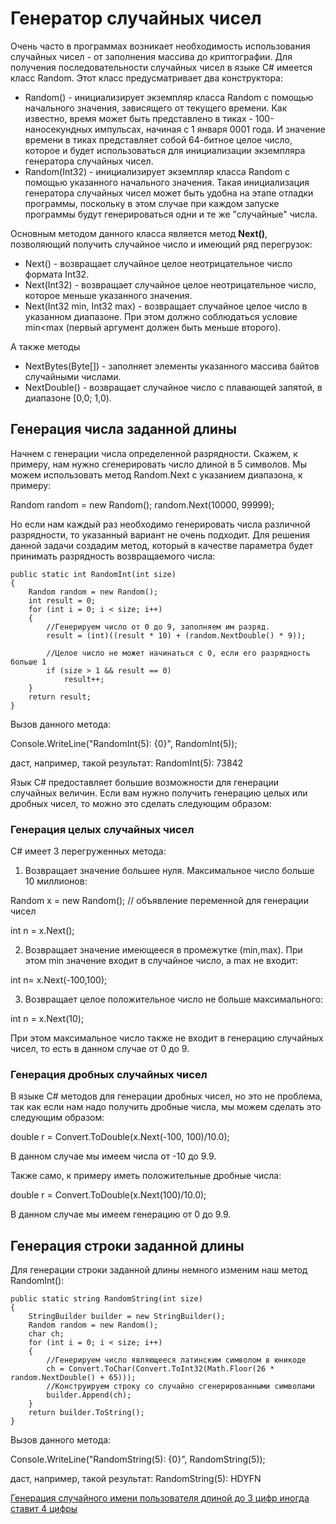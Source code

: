 # Генератор случайных чисел

Очень часто в программах возникает необходимость использования случайных чисел - от заполнения массива до криптографии. Для получения последовательности случайных чисел в языке C# имеется класс Random. Этот класс предусматривает два конструктора:

- Random() - инициализирует экземпляр класса Random с помощью начального значения, зависящего от текущего времени. Как известно, время может быть представлено в тиках - 100-наносекундных импульсах, начиная с 1 января 0001 года. И значение времени в тиках представляет собой 64-битное целое число, которое и будет использоваться для инициализации экземпляра генератора случайных чисел.
- Random(Int32) - инициализирует экземпляр класса Random с помощью указанного начального значения. Такая инициализация генератора случайных чисел может быть удобна на этапе отладки программы, поскольку в этом случае при каждом запуске программы будут генерироваться одни и те же "случайные" числа.

Основным методом данного класса является метод **Next()**, позволяющий получить случайное число и имеющий ряд перегрузок:

- Next() - возвращает случайное целое неотрицательное число формата Int32.
- Next(Int32) - возвращает случайное целое неотрицательное число, которое меньше указанного значения.
- Next(Int32 min, Int32 max) - возвращает случайное целое число в указанном диапазоне. При этом должно соблюдаться условие min<max (первый аргумент должен быть меньше второго). 

А также методы

- NextBytes(Byte[]) - заполняет элементы указанного массива байтов случайными числами.
- NextDouble() - возвращает случайное число с плавающей запятой, в диапазоне [0,0; 1,0). 

## Генерация числа заданной длины
Начнем с генерации числа определенной разрядности. Скажем, к примеру, нам нужно сгенерировать число длиной в 5 символов. Мы можем использовать метод Random.Next с указанием диапазона, к примеру:

Random random = new Random();
random.Next(10000, 99999);

Но если нам каждый раз необходимо генерировать числа различной разрядности, то указанный вариант не очень подходит.
Для решения данной задачи создадим метод, который в качестве параметра будет принимать разрядность возвращаемого числа:
```
public static int RandomInt(int size)
{
    Random random = new Random();
    int result = 0;
    for (int i = 0; i < size; i++)
    {
        //Генерируем число от 0 до 9, заполняем им разряд.
        result = (int)((result * 10) + (random.NextDouble() * 9));

        //Целое число не может начинаться с 0, если его разрядность больше 1
        if (size > 1 && result == 0)
            result++;
    }
    return result;
}
```
Вызов данного метода:

Console.WriteLine("RandomInt(5): {0}", RandomInt(5));

даст, например, такой результат:
RandomInt(5): 73842

Язык С# предоставляет большие возможности для генерации случайных величин. Если вам нужно получить генерацию целых или дробных чисел, то можно это сделать следующим образом:

### Генерация целых случайных чисел

C# имеет 3 перегруженных метода:

1. Возвращает значение большее нуля. Максимальное число больше 10 миллионов:

Random x = new Random(); // объявление переменной для генерации чисел

int n = x.Next();

2. Возвращает значение имеющееся в промежутке (min,max). При этом min значение входит в случайное число, а max не входит:

int n= x.Next(-100,100);

3. Возвращает целое положительное число не больше максимального:

int n = x.Next(10);

При этом максимальное число также не входит в генерацию случайных чисел, то есть в данном случае от 0 до 9.

 
### Генерация дробных случайных чисел

В языке C# методов для генерации дробных чисел, но это не проблема, так как если нам надо получить дробные числа, мы можем сделать это следующим образом:

double r = Convert.ToDouble(x.Next(-100, 100)/10.0);

В данном случае мы имеем числа от -10 до 9.9.

Также само, к примеру иметь положительные дробные числа:

double r = Convert.ToDouble(x.Next(100)/10.0);

В данном случае мы имеем генерацию от 0 до 9.9.


## Генерация строки заданной длины
Для генерации строки заданной длины немного изменим наш метод RandomInt():
```
public static string RandomString(int size)
{
    StringBuilder builder = new StringBuilder();
    Random random = new Random();
    char ch;
    for (int i = 0; i < size; i++)
    {
        //Генерируем число являющееся латинским символом в юникоде
        ch = Convert.ToChar(Convert.ToInt32(Math.Floor(26 * random.NextDouble() + 65)));
        //Конструируем строку со случайно сгенерированными символами
        builder.Append(ch);
    }
    return builder.ToString();
}
```
Вызов данного метода:

Console.WriteLine("RandomString(5): {0}", RandomString(5));

даст, например, такой результат:
RandomString(5): HDYFN

[Генерация случайного имени пользователя длиной до 3 цифр иногда ставит 4 цифры](https://reddeveloper.ru/questions/c-generatsiya-sluchainogo-imeni-pol-zovatelya-dlinoi-do-3-tsifr-inogda-stavit-4-tsifry-x1qMa)

